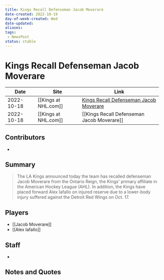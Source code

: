 ```yaml
---
title: Kings Recall Defenseman Jacob Moverare
date-created: 2022-10-19
day-of-week-created: Wed
date-updated: 
aliases: 
tags:
 - NewsPost
status: stable
---
```


# Kings Recall Defenseman Jacob Moverare

| Date       | Site                 | Link                                                                                                                        |
| ---------- | -------------------- | --------------------------------------------------------------------------------------------------------------------------- |
| 2022-10-18 | [[Kings at NHL.com]] | [Kings Recall Defenseman Jacob Moverare](https://www.nhl.com/kings/news/kings-recall-defenseman-jacob-moverare/c-336510044) |
| 2022-10-18 | [[Kings at NHL.com]] | [[Kings Recall Defenseman Jacob Moverare]]                                                                                  |


## Contributors
- 


## Summary
> The LA Kings announced today the team has recalled defenseman Jacob Moverare from the Ontario Reign, the Kings' primary affiliate in the American Hockey League (AHL). In addition, the Kings have placed forward Alex Iafallo on injured reserve due to a lower-body injury suffered against the Detroit Red Wings on Oct. 17.


## Players
- [[Jacob Moverare]]
- [[Alex Iafallo]]


## Staff
- 


## Notes and Quotes
> 

